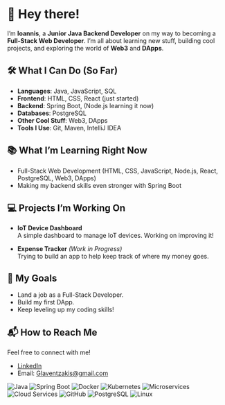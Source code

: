 # 👋 Hey there!

I’m **Ioannis**, a **Junior Java Backend Developer** on my way to becoming a **Full-Stack Web Developer**. I’m all about learning new stuff, building cool projects, and exploring the world of **Web3** and **DApps**.

## 🛠️ What I Can Do (So Far)

- **Languages**: Java, JavaScript, SQL  
- **Frontend**: HTML, CSS, React (just started)  
- **Backend**: Spring Boot, (Node.js learning it now)  
- **Databases**: PostgreSQL  
- **Other Cool Stuff**: Web3, DApps  
- **Tools I Use**: Git, Maven, IntelliJ IDEA  

## 📚 What I’m Learning Right Now

- Full-Stack Web Development (HTML, CSS, JavaScript, Node.js, React, PostgreSQL, Web3, DApps)  
- Making my backend skills even stronger with Spring Boot  

## 💻 Projects I’m Working On

- **IoT Device Dashboard**  
 A simple dashboard to manage IoT devices. Working on improving it!

- **Expense Tracker** *(Work in Progress)*  
  Trying to build an app to help keep track of where my money goes.  

## 🎯 My Goals

- Land a job as a Full-Stack Developer.  
- Build my first DApp.  
- Keep leveling up my coding skills!  

## 📬 How to Reach Me
Feel free to connect with me!

- [LinkedIn](https://www.linkedin.com/in/ioannis-laventzakis-b9570a282)
- Email: [Glaventzakis@gmail.com](mailto:Glaventzakis@gmail.com)



![Java](https://img.shields.io/badge/Java-007396?style=flat&logo=java&logoColor=white)
![Spring Boot](https://img.shields.io/badge/Spring%20Boot-6DB33F?style=flat&logo=spring-boot&logoColor=white)
![Docker](https://img.shields.io/badge/Docker-2496ED?style=flat&logo=docker&logoColor=white)
![Kubernetes](https://img.shields.io/badge/Kubernetes-326CE5?style=flat&logo=kubernetes&logoColor=white)
![Microservices](https://img.shields.io/badge/Microservices-FFA500?style=flat)
![Cloud Services](https://img.shields.io/badge/Cloud%20Services-4285F4?style=flat&logo=google-cloud&logoColor=white)
![GitHub](https://img.shields.io/badge/GitHub-181717?style=flat&logo=github&logoColor=white)
![PostgreSQL](https://img.shields.io/badge/PostgreSQL-336791?style=flat&logo=postgresql&logoColor=white)
![Linux](https://img.shields.io/badge/Linux-FCC624?style=flat&logo=linux&logoColor=black)

